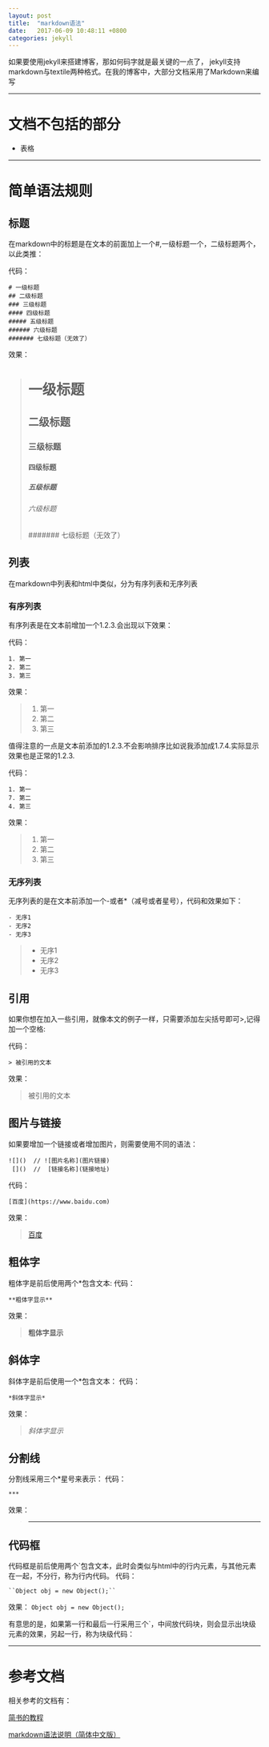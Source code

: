 ```yaml
---
layout: post
title:  "markdown语法"
date:   2017-06-09 10:48:11 +0800
categories: jekyll 
---
```

如果要使用jekyll来搭建博客，那如何码字就是最关键的一点了，
jekyll支持markdown与textile两种格式。在我的博客中，大部分文档采用了Markdown来编写


***
# 文档不包括的部分
- 表格

***
# 简单语法规则

## 标题

在markdown中的标题是在文本的前面加上一个#,一级标题一个，二级标题两个，以此类推：

代码：
```
# 一级标题
## 二级标题
### 三级标题
#### 四级标题
##### 五级标题
###### 六级标题
####### 七级标题（无效了）
```
效果：
> # 一级标题
> ## 二级标题
> ### 三级标题
> #### 四级标题
> ##### 五级标题
> ###### 六级标题
> ####### 七级标题（无效了）

## 列表
在markdown中列表和html中类似，分为有序列表和无序列表
### 有序列表
有序列表是在文本前增加一个1.2.3.会出现以下效果：

代码：
```
1. 第一
2. 第二
3. 第三
```
效果：
> 1. 第一
> 2. 第二
> 3. 第三

值得注意的一点是文本前添加的1.2.3.不会影响排序比如说我添加成1.7.4.实际显示效果也是正常的1.2.3.

代码：
```
1. 第一
7. 第二
4. 第三
```
效果：
> 1. 第一
> 7. 第二
> 4. 第三

### 无序列表
无序列表的是在文本前添加一个-或者*（减号或者星号），代码和效果如下：
```
- 无序1
- 无序2
- 无序3
```

> - 无序1
> - 无序2
> - 无序3

## 引用
如果你想在加入一些引用，就像本文的例子一样，只需要添加左尖括号即可>,记得加一个空格:

代码：
```
> 被引用的文本
```
效果：
> 被引用的文本

## 图片与链接
如果要增加一个链接或者增加图片，则需要使用不同的语法：

```
![]()  // ![图片名称](图片链接)
 []()  //  [链接名称](链接地址)
```
代码：
```
[百度](https://www.baidu.com)
```
效果：
> [百度](https://www.baidu.com)

## 粗体字
粗体字是前后使用两个*包含文本:
代码：
```
**粗体字显示**
```
效果：
> **粗体字显示**

## 斜体字
斜体字是前后使用一个*包含文本：
代码：
```
*斜体字显示*
```
效果：
> *斜体字显示*

## 分割线
分割线采用三个*星号来表示：
代码：
```
***
```
效果：
> ***

## 代码框
代码框是前后使用两个`包含文本，此时会类似与html中的行内元素，与其他元素在一起，不分行，称为行内代码。
代码：
```
``Object obj = new Object();``
```
效果：
``Object obj = new Object();``

有意思的是，如果第一行和最后一行采用三个`，中间放代码块，则会显示出块级元素的效果，另起一行，称为块级代码：

***
# 参考文档
相关参考的文档有：

[简书的教程](www.jianshu.com/p/1e402922ee32)

[markdown语法说明（简体中文版）](http://www.appinn.com/markdown/)